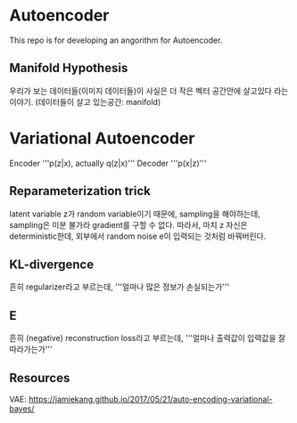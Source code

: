 # Autoencoder

This repo is for developing an angorithm for Autoencoder.

## Manifold Hypothesis
우리가 보는 데이터들(이미지 데이터들)이 사실은 더 작은 벡터 공간안에 살고있다 라는 이야기.
(데이터들이 살고 있는공간: manifold)

# Variational Autoencoder

Encoder '''p(z|x), actually q(z|x)'''
Decoder '''p(x|z)'''

## Reparameterization trick
latent variable z가 random variable이기 때문에, sampling을 해야하는데, sampling은 미분 불가라 gradient를 구할 수 없다.
따라서, 마치 z 자신은 deterministic한데, 외부에서 random noise e이 입력되는 것처럼 바꿔버린다.

## KL-divergence
흔히 regularizer라고 부르는데, 
'''얼마나 많은 정보가 손실되는가'''

## E
흔히 (negative) reconstruction loss라고 부르는데,
'''얼마나 출력값이 입력값을 잘 따라가는가'''

## Resources
VAE: https://jamiekang.github.io/2017/05/21/auto-encoding-variational-bayes/